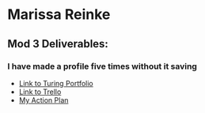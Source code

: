 # Marissa Reinke

## Mod 3 Deliverables:

### I have made a profile five times without it saving 
* [Link to Turing Portfolio](https://www.turing.io/alumni/marissa-reinke)
* [Link to Trello](https://trello.com/b/R9ivGMzp/job-tracker)
* [My Action Plan](https://gist.github.com/marissa27/c1758565c6065520d57fa707e16459f2)
